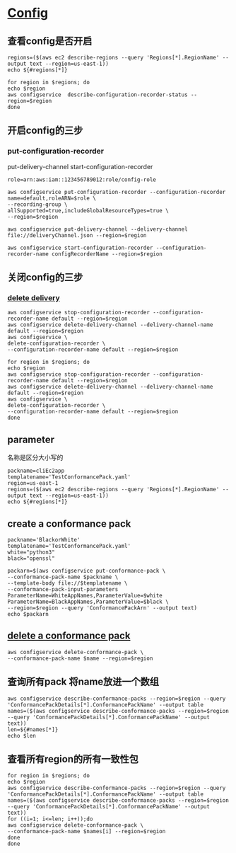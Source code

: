 # [Config](https://awscli.amazonaws.com/v2/documentation/api/latest/reference/configservice/index.html#cli-aws-configservice)
## 查看config是否开启
```
regions=($(aws ec2 describe-regions --query 'Regions[*].RegionName' --output text --region=us-east-1))
echo ${#regions[*]}
```
```
for region in $regions; do
echo $region
aws configservice  describe-configuration-recorder-status --region=$region
done
```

## 开启config的三步
### put-configuration-recorder
put-delivery-channel
start-configuration-recorder
```
role=arn:aws:iam::123456789012:role/config-role
```

```
aws configservice put-configuration-recorder --configuration-recorder name=default,roleARN=$role \
--recording-group \
allSupported=true,includeGlobalResourceTypes=true \
--region=$region
```
```
aws configservice put-delivery-channel --delivery-channel file://deliveryChannel.json --region=$region
```
```
aws configservice start-configuration-recorder --configuration-recorder-name configRecorderName --region=$region
```

## 关闭config的三步
### [delete delivery](https://docs.aws.amazon.com/cli/latest/reference/configservice/delete-delivery-channel.html)
```
aws configservice stop-configuration-recorder --configuration-recorder-name default --region=$region
aws configservice delete-delivery-channel --delivery-channel-name default --region=$region
aws configservice \
delete-configuration-recorder \
--configuration-recorder-name default --region=$region
```
```
for region in $regions; do
echo $region
aws configservice stop-configuration-recorder --configuration-recorder-name default --region=$region
aws configservice delete-delivery-channel --delivery-channel-name default --region=$region
aws configservice \
delete-configuration-recorder \
--configuration-recorder-name default --region=$region
done

```

## parameter
名称是区分大小写的
```
packname=cliEc2app
templatename='TestConformancePack.yaml'
region=us-east-1
regions=($(aws ec2 describe-regions --query 'Regions[*].RegionName' --output text --region=us-east-1))
echo ${#regions[*]}
```

## create a conformance pack
```
packname='BlackorWhite'
templatename='TestConformancePack.yaml'
white="python3"
black="openssl"
```
```
packarn=$(aws configservice put-conformance-pack \
--conformance-pack-name $packname \
--template-body file://$templatename \
--conformance-pack-input-parameters ParameterName=WhiteAppNames,ParameterValue=$white ParameterName=BlackAppNames,ParameterValue=$black \
--region=$region --query 'ConformancePackArn' --output text)
echo $packarn
```
## [delete a conformance pack]([url](https://awscli.amazonaws.com/v2/documentation/api/2.1.29/reference/configservice/delete-conformance-pack.html))

```
aws configservice delete-conformance-pack \
--conformance-pack-name $name --region=$region 
```

## 查询所有pack 将name放进一个数组
```
aws configservice describe-conformance-packs --region=$region --query 'ConformancePackDetails[*].ConformancePackName' --output table
names=($(aws configservice describe-conformance-packs --region=$region --query 'ConformancePackDetails[*].ConformancePackName' --output text))
len=${#names[*]}
echo $len
```
## 查看所有region的所有一致性包
```
for region in $regions; do
echo $region
aws configservice describe-conformance-packs --region=$region --query 'ConformancePackDetails[*].ConformancePackName' --output table
names=($(aws configservice describe-conformance-packs --region=$region --query 'ConformancePackDetails[*].ConformancePackName' --output text))
for ((i=1; i<=len; i++));do
aws configservice delete-conformance-pack \
--conformance-pack-name $names[i] --region=$region 
done
done

```
